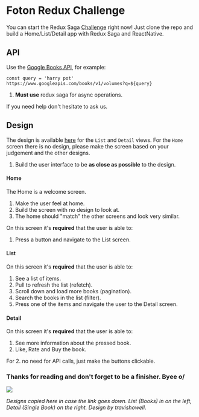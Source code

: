 # Foton Redux Challenge
You can start the Redux Saga [Challenge](https://github.com/FotonTech/Challenge-RN-ReduxSaga) right now! Just clone the repo and build a Home/List/Detail app with Redux Saga and ReactNative.

## API
Use the [Google Books API](https://developers.google.com/books/docs/v1/using), for example:
```
const query = 'harry pot'
https://www.googleapis.com/books/v1/volumes?q=${query}
```

1. __Must use__ redux saga for async operations.

If you need help don't hesitate to ask us.

## Design
The design is available [here](https://www.figma.com/file/NcOoOquO96zSQkxB4rM5SM5Q/books-app-travishowell?node-id=0%3A2) for the `List` and `Detail` views.
For the `Home` screen there is no design, please make the screen based on your judgement and the other designs.

1. Build the user interface to be **as close as possible** to the design.

#### Home
The Home is a welcome screen.
1. Make the user feel at home.
2. Build the screen with no design to look at.
4. The home should "match" the other screens and look very similar.

On this screen it's __required__ that the user is able to:
1. Press a button and navigate to the List screen.

#### List
On this screen it's __required__ that the user is able to:
1. See a list of items.
2. Pull to refresh the list (refetch).
3. Scroll down and load more books (pagination).
4. Search the books in the list (filter).
5. Press one of the items and navigate the user to the Detail screen.

#### Detail
On this screen it's __required__ that the user is able to:
1. See more information about the pressed book.
2. Like, Rate and Buy the book.

For 2. no need for API calls, just make the buttons clickable.


### Thanks for reading and don't forget to be a finisher. Byee o/

<Image src='https://user-images.githubusercontent.com/15015324/48946886-4f169880-ef16-11e8-92ba-5754dcff6068.png'>

_Designs copied here in case the link goes down. List (Books) in on the left, Detail (Single Book) on the right._
_Design by travishowell_.
